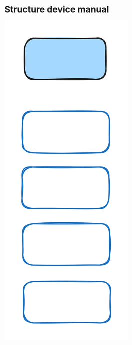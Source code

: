 # Structure device manual

<img src=".gitbook/assets/file.excalidraw.svg" alt="" class="gitbook-drawing">

